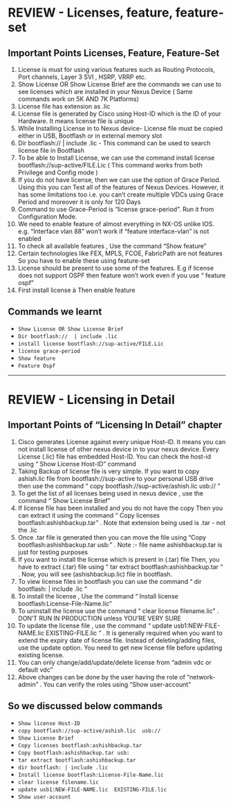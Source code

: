 # REVIEW - Licenses, feature, feature-set

## Important Points Licenses, Feature, Feature-Set

1. License is must for using various features such as Routing Protocols, Port channels, Layer 3 SVI , HSRP, VRRP etc.
2. Show License OR Show License Brief  are the commands we can use to see licenses which are installed in your Nexus Device ( Same commands work on 5K AND 7K Platforms)
3. License file has extension as .lic 
4. License file is generated by Cisco using Host-ID which is the ID of your Hardware. It means license file is unique
5. While Installing License in to Nexus device-  License file must be copied either in USB, Bootflash or in external memory slot
6. Dir bootflash://  | include .lic     - This command can be used to search license file in Bootflash
7. To be able to Install License, we can use the command install license bootflash://sup-active/FILE.Lic   ( This command works from both  Privilege and Config mode )
8. If you do not have license, then we can use the option of Grace Period. Using this you can Test all of the features of Nexus Devices. However, it has some limitations too i.e. you can’t create multiple VDCs using Grace Period and moreover it is only for 120 Days
9. Command to use Grace-Period is “license grace-period”. Run it from Configuration Mode.
10. We need to enable feature of almost everything in NX-OS unlike IOS. e.g.    “Interface vlan 88” won’t work if “feature interface-vlan” is not enabled
11. To check all available features , Use the command   “Show feature”
12. Certain technologies like FEX, MPLS, FCOE, FabricPath are not features  So you have to enable these using feature-set
13. License should be present to use some of the features. E.g if license does not support OSPF then feature won’t work even if you use “ feature ospf”
14. First install license à Then enable feature

## Commands we learnt

- `Show License OR Show License Brief`  
- `Dir bootflash://  | include .lic`
- `install license bootflash://sup-active/FILE.Lic`
- `license grace-period`
- `Show feature`
- `Feature Ospf`

--------------------------------------------------------

# REVIEW - Licensing in Detail
## Important Points of “Licensing In Detail” chapter

1. Cisco generates License against every unique Host-ID. It means you can not install license of other nexus device in to your nexus device. Every License (.lic) file has embedded Host-ID. You can check the host-id using “ Show License Host-ID” command
2. Taking Backup of license file is very simple. If you want to copy ashish.lic file from bootflash://sup-active to your personal USB drive then use the command “ copy bootflash://sup-active/ashish.lic  usb:// ”
3. To get the list of all licenses being used in nexus device , use the command “ Show License Brief”
4. If license file has been installed and you do not have the copy Then you can extract it using the command “ Copy licenses bootflash:ashishbackup.tar”   . Note that extension being used is .tar  - not the .lic
5. Once .tar file is generated then you can move the file using “Copy bootflash:ashishbackup.tar usb:”   . Note :- file name ashishbackup.tar is just for testing purposes
6. If you want to install the license which is present in (.tar) file Then, you have to extract (.tar) file using “ tar extract bootflash:ashishbackup.tar “  . Now, you will see (ashishbackup.lic) file in bootflash.
7. To view license files in bootflash you can use the command “ dir bootflash: | include .lic “
8. To install  the license , Use the command “ Install license bootflash:License-File-Name.lic”
9. To uninstall the license use the command “ clear license filename.lic”  . DON’T RUN IN PRODUCTION unless YOU’RE VERY SURE
10. To update the license file , use the command “ update usb1:NEW-FILE-NAME.lic  EXISTING-FILE.lic “ . It is generally required when you want to extend the expiry date of license file. Instead of deleting/adding files, use the update option. You need to get new license file before updating existing license.
11. You can only change/add/update/delete license from “admin vdc or default vdc”
12. Above changes can be done by the user having the role of “network-admin” . You can verify the roles using “Show user-account”

## So we discussed below commands

- `Show license Host-ID`
- `copy bootflash://sup-active/ashish.lic  usb://`
- `Show License Brief`
- `Copy licenses bootflash:ashishbackup.tar`
- `Copy bootflash:ashishbackup.tar usb:`
- `tar extract bootflash:ashishbackup.tar`
- `dir bootflash: | include .lic`
- `Install license bootflash:License-File-Name.lic`
- `clear license filename.lic`
- `update usb1:NEW-FILE-NAME.lic  EXISTING-FILE.lic`
- `Show user-account`